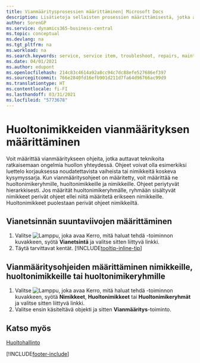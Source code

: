 ```yaml
---
title: Vianmääritysprosessien määrittäminen| Microsoft Docs
description: Lisätietoja sellaisten prosessien määrittämisestä, jotka auttavat huoltohenkilöstöä tunnistamaan ja ratkaisemaan huoltonimikkeiden ongelmia.
author: SorenGP
ms.service: dynamics365-business-central
ms.topic: conceptual
ms.devlang: na
ms.tgt_pltfrm: na
ms.workload: na
ms.search.keywords: service, service item, troubleshoot, repairs, maintenance
ms.date: 04/01/2021
ms.author: edupont
ms.openlocfilehash: 214c83c4614a92a8cc94c7dc88efe527686ef397
ms.sourcegitcommit: 766e2840fd16efb901d211d7fa64d96766ac99d9
ms.translationtype: HT
ms.contentlocale: fi-FI
ms.lasthandoff: 03/31/2021
ms.locfileid: "5773678"
---
```

# <a name="setting-up-troubleshooting-for-service-items"></a>Huoltonimikkeiden vianmäärityksen määrittäminen
Voit määrittää vianmääritykseen ohjeita, jotka auttavat teknikoita ratkaisemaan ongelmia huollon yhteydessä. Ohjeet voivat olla esimerkiksi luettelo korjauksessa noudatettavista vaiheista tai nimikkeitä koskeva kysymyssarja. Kun vianmääritysohjeet on määritetty, voit määrittää ne huoltonimikeryhmille, huoltonimikkeille ja nimikkeille. Ohjeet periytyvät hierarkkisesti. Jos määrität huoltonimikeryhmälle, ryhmään sisältyvät nimikkeet perivät ohjeet ellei niitä määritetä erikseen nimikkeille. Huoltonimikkeet puolestaan perivät ohjeet nimikkeiltä.  

## <a name="to-set-up-troubleshooting-guidelines"></a>Vianetsinnän suuntaviivojen määrittäminen
1. Valitse ![Lamppu, joka avaa Kerro, mitä haluat tehdä -toiminnon](media/ui-search/search_small.png "Kerro, mitä haluat tehdä") kuvakkeen, syötä **Vianetsintä** ja valitse sitten liittyvä linkki.  
2. Täytä tarvittavat kentät. [!INCLUDE[tooltip-inline-tip](includes/tooltip-inline-tip_md.md)]  

## <a name="to-assign-troubleshooting-guidelines-to-items-service-items-or-service-item-groups"></a>Vianmääritysohjeiden määrittäminen nimikkeille, huoltonimikkeille tai huoltonimikeryhmille
1. Valitse ![Lamppu, joka avaa Kerro, mitä haluat tehdä -toiminnon](media/ui-search/search_small.png "Kerro, mitä haluat tehdä") kuvakkeen, syötä **Nimikkeet**, **Huoltonimikkeet** tai **Huoltonimikeryhmät** ja valitse sitten liittyvä linkki.  
2. Valitse ensin käsiteltävä objekti ja sitten **Vianmääritys**-toiminto.  

## <a name="see-also"></a>Katso myös
[Huoltohallinto](service-service.md)

[!INCLUDE[footer-include](includes/footer-banner.md)]